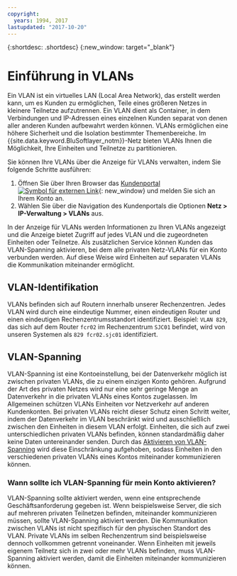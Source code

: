 ```yaml
---
copyright:
  years: 1994, 2017
lastupdated: "2017-10-20"
---
```

{:shortdesc: .shortdesc}
{:new_window: target="_blank"}

# Einführung in VLANs

Ein VLAN ist ein virtuelles LAN (Local Area Network), das erstellt werden kann, um es Kunden zu ermöglichen, Teile eines größeren Netzes in kleinere Teilnetze aufzutrennen. Ein VLAN dient als Container, in dem Verbindungen und IP-Adressen eines einzelnen Kunden separat von denen aller anderen Kunden aufbewahrt werden können. VLANs ermöglichen eine höhere Sicherheit und die Isolation bestimmter Themenbereiche. Im {{site.data.keyword.BluSoftlayer_notm}}-Netz bieten VLANs Ihnen die Möglichkeit, Ihre Einheiten und Teilnetze zu partitionieren. 

Sie können Ihre VLANs über die Anzeige für VLANs verwalten, indem Sie folgende Schritte ausführen:

1. Öffnen Sie über Ihren Browser das [Kundenportal ![Symbol für externen Link](../../icons/launch-glyph.svg "Symbol für externen Link")](https://control.softlayer.com/){: new_window} und melden Sie sich an Ihrem Konto an.
2. Wählen Sie über die Navigation des Kundenportals die Optionen **Netz > IP-Verwaltung > VLANs** aus.

In der Anzeige für VLANs werden Informationen zu Ihren VLANs angezeigt und die Anzeige bietet Zugriff auf jedes VLAN und die zugeordneten Einheiten oder Teilnetze. Als zusätzlichen Service können Kunden das VLAN-Spanning aktivieren, bei dem alle privaten Netz-VLANs für ein Konto verbunden werden. Auf diese Weise wird Einheiten auf separaten VLANs die Kommunikation miteinander ermöglicht. 

## VLAN-Identifikation

VLANs befinden sich auf Routern innerhalb unserer Rechenzentren. Jedes VLAN wird durch eine eindeutige Nummer, einen eindeutigen Router und einen eindeutigen Rechenzentrumsstandort identifiziert. Beispiel: `VLAN 829`, das sich auf dem Router `fcr02` im Rechenzentrum `SJC01` befindet, wird von unseren Systemen als `829 fcr02.sjc01` identifiziert.

## VLAN-Spanning

VLAN-Spanning ist eine Kontoeinstellung, bei der Datenverkehr möglich ist zwischen privaten VLANs, die zu einem einzigen Konto gehören. Aufgrund der Art des privaten Netzes wird nur eine sehr geringe Menge an Datenverkehr in die privaten VLANs eines Kontos zugelassen. Im Allgemeinen schützen VLANs Einheiten vor Netzverkehr auf anderen Kundenkonten. Bei privaten VLANs reicht dieser Schutz einen Schritt weiter, indem der Datenverkehr im VLAN beschränkt wird und ausschließlich zwischen den Einheiten in diesem VLAN erfolgt. Einheiten, die sich auf zwei unterschiedlichen privaten VLANs befinden, können standardmäßig daher keine Daten untereinander senden. Durch das [Aktivieren von VLAN-Spanning](vlan-spanning.html) wird diese Einschränkung aufgehoben, sodass Einheiten in den verschiedenen privaten VLANs eines Kontos miteinander kommunizieren können.

### Wann sollte ich VLAN-Spanning für mein Konto aktivieren?

VLAN-Spanning sollte aktiviert werden, wenn eine entsprechende Geschäftsanforderung gegeben ist. Wenn beispielsweise Server, die sich auf mehreren privaten Teilnetzen befinden, miteinander kommunizieren müssen, sollte VLAN-Spanning aktiviert werden. Die Kommunikation zwischen VLANs ist nicht spezifisch für den physischen Standort des VLAN. Private VLANs im selben Rechenzentrum sind beispielsweise dennoch vollkommen getrennt voneinander. Wenn Einheiten mit jeweils eigenem Teilnetz sich in zwei oder mehr VLANs befinden, muss VLAN-Spanning aktiviert werden, damit die Einheiten miteinander kommunizieren können.
